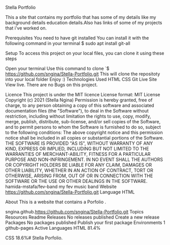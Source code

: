 Stella Portfolio

This a site that contains my portfolio that has some of my details like my background details 
education details.Also has links of some of my projects that i've worked on.


Prerequisites You need to have git installed You can install it with the following command in your terminal $ sudo apt install git-all

Setup To access this project on your local files, you can clone it using these steps

Open your terminal Use this command to clone `$ https://github.com/sngina/Stella-Portfolio.git This will clone the repositoty into your local folder Enjoy :) Technologies Used HTML CSS Git Live Site View live.
There are no Bugs on this project.


Licence This project is under the MIT licence License format: MIT License Copyright (c) 2021 (Stella Ngina) Permission is hereby granted, free of charge, to any person obtaining a copy of this software and associated documentation files (the "Software"), to deal in the Software without restriction, including without limitation the rights to use, copy, modify, merge, publish, distribute, sub-license, and/or sell copies of the Software, and to permit persons to whom the Software is furnished to do so, subject to the following conditions: The above copyright notice and this permission notice shall be included in all copies or substantial portions of the Software. THE SOFTWARE IS PROVIDED "AS IS", WITHOUT WARRANTY OF ANY KIND, EXPRESS OR IMPLIED, INCLUDING BUT NOT LIMITED TO THE WARRANTIES OF MERCHANT-ABILITY, FITNESS FOR A PARTICULAR PURPOSE AND NON-INFRINGEMENT. IN NO EVENT SHALL THE AUTHORS OR COPYRIGHT HOLDERS BE LIABLE FOR ANY CLAIM, DAMAGES OR OTHER LIABILITY, WHETHER IN AN ACTION OF CONTRACT, TORT OR OTHERWISE, ARISING FROM, OUT OF OR IN CONNECTION WITH THE SOFTWARE OR THE USE OR OTHER DEALINGS IN THE SOFTWARE. hamida-mstafa/fev-band my fev music band Website https://github.com/sngina/Stella-Portfolio.git Language HTML

About This is a website that contains a Porfolio .


sngina.github.https://github.com/sngina/Stella-Portfolio.git Topics Resources Readme Releases No releases published Create a new release Packages No packages published Publish your first package Environments 1 github-pages Active Languages HTML 81.4%

CSS 18.6%# Stella Porfolio.
